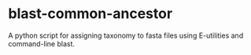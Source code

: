 # blast-common-ancestor

A python script for assigning taxonomy to fasta files using E-utilities and command-line blast.
